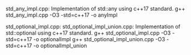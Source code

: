 std_any_impl.cpp:
  Implementation of std::any using c++17 standard.
  g++ std_any_impl.cpp -O3 -std=c++17 -o anyImpl
 
std_optional_impl.cpp:
std_optional_impl_union.cpp:
  Implementation of std::optional using c++17 standard.
  g++ std_optional_impl.cpp -O3 -std=c++17 -o optionalImpl
  g++ std_optional_impl_union.cpp -O3 -std=c++17 -o optionalImpl_union
